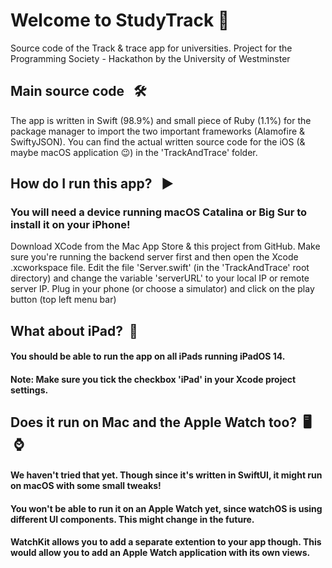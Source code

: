 # Welcome to StudyTrack  📱
Source code of the Track &amp; trace app for universities. Project for the Programming Society - Hackathon by the University of Westminster

## Main source code  &nbsp; 🛠
The app is written in Swift (98.9%) and small piece of Ruby (1.1%) for the package manager to import the two important frameworks (Alamofire & SwiftyJSON). You can find the actual written source code for the iOS (& maybe macOS application 😉) in the 'TrackAndTrace' folder.

## How do I run this app?  &nbsp; ▶️
### You will need a device running macOS Catalina or Big Sur to install it on your iPhone!
Download XCode from the Mac App Store & this project from GitHub. Make sure you're running the backend server first and then open the Xcode .xcworkspace file.
Edit the file 'Server.swift' (in the 'TrackAndTrace' root directory) and change the variable 'serverURL' to your local IP or remote server IP.
Plug in your phone (or choose a simulator) and click on the play button (top left menu bar)

## What about iPad?&nbsp; 💖
#### You should be able to run the app on all iPads running iPadOS 14.
#### Note: Make sure you tick the checkbox 'iPad' in your Xcode project settings.

## Does it run on Mac and the Apple Watch too?&nbsp; 🖥 &nbsp;⌚️
#### We haven't tried that yet. Though since it's written in SwiftUI, it might run on macOS with some small tweaks!
#### You won't be able to run it on an Apple Watch yet, since watchOS is using different UI components. This might change in the future.
#### WatchKit allows you to add a separate extention to your app though. This would allow you to add an Apple Watch application with its own views. 
